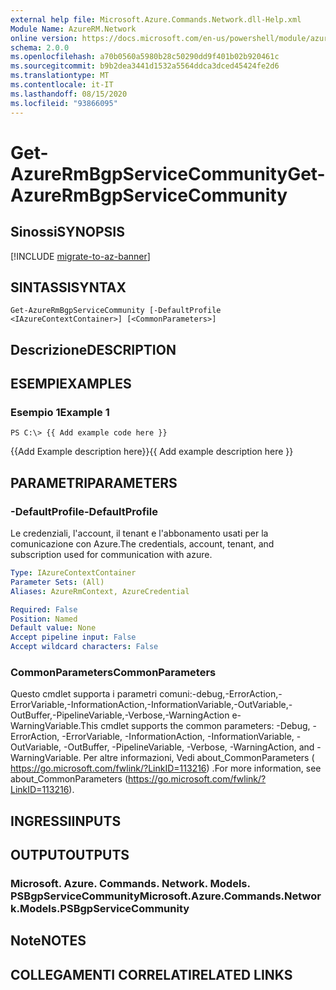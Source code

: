 ```yaml
---
external help file: Microsoft.Azure.Commands.Network.dll-Help.xml
Module Name: AzureRM.Network
online version: https://docs.microsoft.com/en-us/powershell/module/azurerm.network/get-azurermbgpservicecommunity
schema: 2.0.0
ms.openlocfilehash: a70b0560a5980b28c50290dd9f401b02b920461c
ms.sourcegitcommit: b9b2dea3441d1532a5564ddca3dced45424fe2d6
ms.translationtype: MT
ms.contentlocale: it-IT
ms.lasthandoff: 08/15/2020
ms.locfileid: "93866095"
---
```

# <span data-ttu-id="947ba-101">Get-AzureRmBgpServiceCommunity</span><span class="sxs-lookup"><span data-stu-id="947ba-101">Get-AzureRmBgpServiceCommunity</span></span>

## <span data-ttu-id="947ba-102">Sinossi</span><span class="sxs-lookup"><span data-stu-id="947ba-102">SYNOPSIS</span></span>

[!INCLUDE [migrate-to-az-banner](../../includes/migrate-to-az-banner.md)]

## <span data-ttu-id="947ba-103">SINTASSI</span><span class="sxs-lookup"><span data-stu-id="947ba-103">SYNTAX</span></span>

```
Get-AzureRmBgpServiceCommunity [-DefaultProfile <IAzureContextContainer>] [<CommonParameters>]
```

## <span data-ttu-id="947ba-104">Descrizione</span><span class="sxs-lookup"><span data-stu-id="947ba-104">DESCRIPTION</span></span>

## <span data-ttu-id="947ba-105">ESEMPI</span><span class="sxs-lookup"><span data-stu-id="947ba-105">EXAMPLES</span></span>

### <span data-ttu-id="947ba-106">Esempio 1</span><span class="sxs-lookup"><span data-stu-id="947ba-106">Example 1</span></span>
```
PS C:\> {{ Add example code here }}
```

<span data-ttu-id="947ba-107">{{Add Example description here}}</span><span class="sxs-lookup"><span data-stu-id="947ba-107">{{ Add example description here }}</span></span>

## <span data-ttu-id="947ba-108">PARAMETRI</span><span class="sxs-lookup"><span data-stu-id="947ba-108">PARAMETERS</span></span>

### <span data-ttu-id="947ba-109">-DefaultProfile</span><span class="sxs-lookup"><span data-stu-id="947ba-109">-DefaultProfile</span></span>
<span data-ttu-id="947ba-110">Le credenziali, l'account, il tenant e l'abbonamento usati per la comunicazione con Azure.</span><span class="sxs-lookup"><span data-stu-id="947ba-110">The credentials, account, tenant, and subscription used for communication with azure.</span></span>

```yaml
Type: IAzureContextContainer
Parameter Sets: (All)
Aliases: AzureRmContext, AzureCredential

Required: False
Position: Named
Default value: None
Accept pipeline input: False
Accept wildcard characters: False
```

### <span data-ttu-id="947ba-111">CommonParameters</span><span class="sxs-lookup"><span data-stu-id="947ba-111">CommonParameters</span></span>
<span data-ttu-id="947ba-112">Questo cmdlet supporta i parametri comuni:-debug,-ErrorAction,-ErrorVariable,-InformationAction,-InformationVariable,-OutVariable,-OutBuffer,-PipelineVariable,-Verbose,-WarningAction e-WarningVariable.</span><span class="sxs-lookup"><span data-stu-id="947ba-112">This cmdlet supports the common parameters: -Debug, -ErrorAction, -ErrorVariable, -InformationAction, -InformationVariable, -OutVariable, -OutBuffer, -PipelineVariable, -Verbose, -WarningAction, and -WarningVariable.</span></span> <span data-ttu-id="947ba-113">Per altre informazioni, Vedi about_CommonParameters ( https://go.microsoft.com/fwlink/?LinkID=113216) .</span><span class="sxs-lookup"><span data-stu-id="947ba-113">For more information, see about_CommonParameters (https://go.microsoft.com/fwlink/?LinkID=113216).</span></span>

## <span data-ttu-id="947ba-114">INGRESSI</span><span class="sxs-lookup"><span data-stu-id="947ba-114">INPUTS</span></span>

## <span data-ttu-id="947ba-115">OUTPUT</span><span class="sxs-lookup"><span data-stu-id="947ba-115">OUTPUTS</span></span>

### <span data-ttu-id="947ba-116">Microsoft. Azure. Commands. Network. Models. PSBgpServiceCommunity</span><span class="sxs-lookup"><span data-stu-id="947ba-116">Microsoft.Azure.Commands.Network.Models.PSBgpServiceCommunity</span></span>

## <span data-ttu-id="947ba-117">Note</span><span class="sxs-lookup"><span data-stu-id="947ba-117">NOTES</span></span>

## <span data-ttu-id="947ba-118">COLLEGAMENTI CORRELATI</span><span class="sxs-lookup"><span data-stu-id="947ba-118">RELATED LINKS</span></span>

